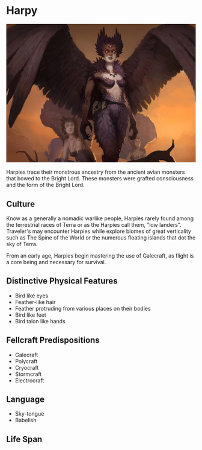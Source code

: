 # Harpy

![NotMyImage](./Harpy.jpg)

Harpies trace their monstrous ancestry from the ancient avian monsters that bowed to the Bright Lord. These monsters were grafted consciousness and the form of the Bright Lord.

## Culture

Know as a generally a nomadic warlike people, Harpies rarely found among the terrestrial races of Terra or as the Harpies call them, "low landers". Traveler's may encounter Harpies while explore biomes of great verticality such as The Spine of the World or the numerous floating islands that dot the sky of Terra.

From an early age, Harpies begin mastering the use of Galecraft, as flight is a core being and necessary for survival.

## Distinctive Physical Features

- Bird like eyes
- Feather-like hair
- Feather protruding from various places on their bodies
- Bird like feet
- Bird talon like hands

## Fellcraft Predispositions

- Galecraft
- Polycraft
- Cryocraft
- Stormcraft
- Electrocraft

## Language

- Sky-tongue
- Babelish

## Life Span
